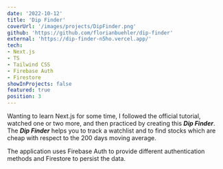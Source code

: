 ```yaml
---
date: '2022-10-12'
title: 'Dip Finder'
coverUrl: '/images/projects/DipFinder.png'
github: 'https://github.com/florianbuehler/dip-finder'
external: 'https://dip-finder-n5ho.vercel.app/'
tech:
- Next.js
- TS
- Tailwind CSS
- Firebase Auth
- Firestore
showInProjects: false
featured: true
position: 3
---
```


Wanting to learn Next.js for some time, I followed the official tutorial, watched one or two more, and then practiced by creating this **_Dip Finder_**. The **_Dip Finder_** helps you to track a watchlist and to find stocks which are cheap with respect to the 200 days moving average. 

The application uses Firebase Auth to provide different authentication methods and Firestore to persist the data.
